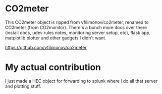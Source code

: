 # CO2meter

This CO2meter object is ripped from vfilimonov/co2meter, renamed to CO2meter
(from CO2monitor). There's a bunch more docs over there (install docs, udev
rules notes, monitoring server setup, etc), flask app, matplotlib plotter and
other gadgets I didn't want.

https://github.com/vfilimonov/co2meter

# My actual contribution

I just made a HEC object for forwarding to splunk where I do all that server and
plotting stuff.
